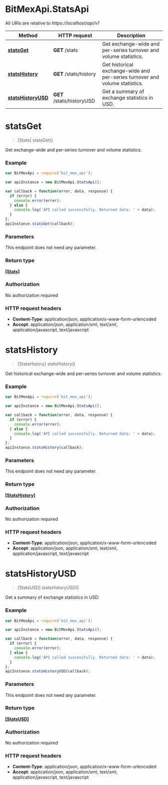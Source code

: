 # BitMexApi.StatsApi

All URIs are relative to *https://localhost/api/v1*

Method | HTTP request | Description
------------- | ------------- | -------------
[**statsGet**](StatsApi.md#statsGet) | **GET** /stats | Get exchange-wide and per-series turnover and volume statistics.
[**statsHistory**](StatsApi.md#statsHistory) | **GET** /stats/history | Get historical exchange-wide and per-series turnover and volume statistics.
[**statsHistoryUSD**](StatsApi.md#statsHistoryUSD) | **GET** /stats/historyUSD | Get a summary of exchange statistics in USD.


<a name="statsGet"></a>
# **statsGet**
> [Stats] statsGet()

Get exchange-wide and per-series turnover and volume statistics.

### Example
```javascript
var BitMexApi = require('bit_mex_api');

var apiInstance = new BitMexApi.StatsApi();

var callback = function(error, data, response) {
  if (error) {
    console.error(error);
  } else {
    console.log('API called successfully. Returned data: ' + data);
  }
};
apiInstance.statsGet(callback);
```

### Parameters
This endpoint does not need any parameter.

### Return type

[**[Stats]**](Stats.md)

### Authorization

No authorization required

### HTTP request headers

 - **Content-Type**: application/json, application/x-www-form-urlencoded
 - **Accept**: application/json, application/xml, text/xml, application/javascript, text/javascript

<a name="statsHistory"></a>
# **statsHistory**
> [StatsHistory] statsHistory()

Get historical exchange-wide and per-series turnover and volume statistics.

### Example
```javascript
var BitMexApi = require('bit_mex_api');

var apiInstance = new BitMexApi.StatsApi();

var callback = function(error, data, response) {
  if (error) {
    console.error(error);
  } else {
    console.log('API called successfully. Returned data: ' + data);
  }
};
apiInstance.statsHistory(callback);
```

### Parameters
This endpoint does not need any parameter.

### Return type

[**[StatsHistory]**](StatsHistory.md)

### Authorization

No authorization required

### HTTP request headers

 - **Content-Type**: application/json, application/x-www-form-urlencoded
 - **Accept**: application/json, application/xml, text/xml, application/javascript, text/javascript

<a name="statsHistoryUSD"></a>
# **statsHistoryUSD**
> [StatsUSD] statsHistoryUSD()

Get a summary of exchange statistics in USD.

### Example
```javascript
var BitMexApi = require('bit_mex_api');

var apiInstance = new BitMexApi.StatsApi();

var callback = function(error, data, response) {
  if (error) {
    console.error(error);
  } else {
    console.log('API called successfully. Returned data: ' + data);
  }
};
apiInstance.statsHistoryUSD(callback);
```

### Parameters
This endpoint does not need any parameter.

### Return type

[**[StatsUSD]**](StatsUSD.md)

### Authorization

No authorization required

### HTTP request headers

 - **Content-Type**: application/json, application/x-www-form-urlencoded
 - **Accept**: application/json, application/xml, text/xml, application/javascript, text/javascript

